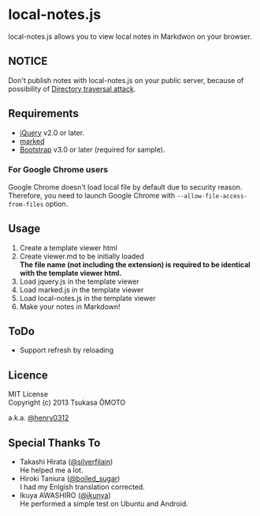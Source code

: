 # local-notes.js

local-notes.js allows you to view local notes in Markdwon on your browser.

## NOTICE

Don't publish notes with local-notes.js on your public server, because of possibility of [Directory traversal attack](http://en.wikipedia.org/wiki/Directory_traversal_attack).

## Requirements

* [jQuery](http://jquery.com/) v2.0 or later.
* [marked](https://github.com/chjj/marked)
* [Bootstrap](http://getbootstrap.com/) v3.0 or later (required for sample).

### For Google Chrome users

Google Chrome doesn't load local file by default due to security reason. Therefore, you need to launch Google Chrome with `--allow-file-access-from-files` option.

## Usage

1. Create a template viewer html
2. Create viewer.md to be initially loaded  
   **The file name (not including the extension) is required to be identical with the template viewer html.**
3. Load jquery.js in the template viewer
4. Load marked.js in the template viewer
5. Load local-notes.js in the template viewer
6. Make your notes in Markdown!

## ToDo

* Support refresh by reloading

## Licence

MIT License  
Copyright (c) 2013 Tsukasa ŌMOTO

a.k.a. [@henry0312](https://twitter.com/henry0312)

## Special Thanks To

* Takashi Hirata ([@silverfilain](https://twitter.com/silverfilain))  
  He helped me a lot.
* Hiroki Taniura ([@boiled_sugar](https://twitter.com/boiled_sugar))  
  I had my Enlgish translation corrected.  
* Ikuya AWASHIRO ([@ikunya](https://twitter.com/ikunya))  
  He performed a simple test on Ubuntu and Android.
